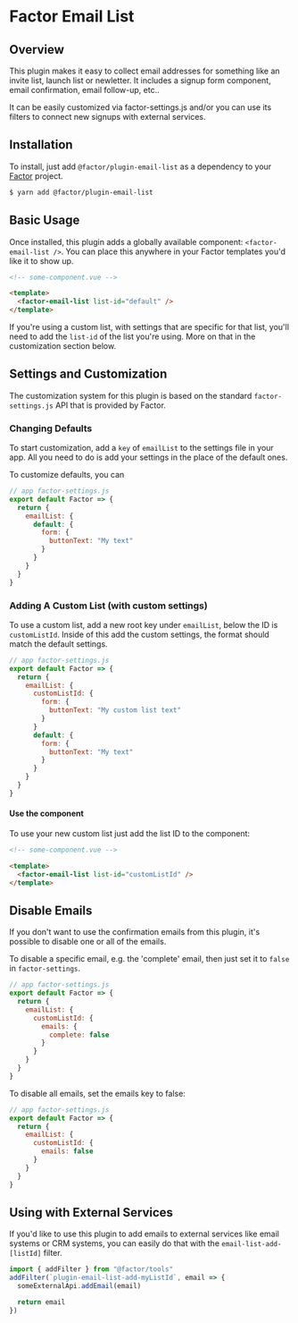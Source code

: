 # Factor Email List

## Overview

This plugin makes it easy to collect email addresses for something like an invite list, launch list or newletter.
It includes a signup form component, email confirmation, email follow-up, etc..

It can be easily customized via factor-settings.js and/or you can use its filters to connect new signups with external services.

## Installation

To install, just add `@factor/plugin-email-list` as a dependency to your [Factor](https://factor.dev) project.

```bash
$ yarn add @factor/plugin-email-list
```

## Basic Usage

Once installed, this plugin adds a globally available component: `<factor-email-list />`. You can place this anywhere in your Factor templates you'd like it to show up.

```html
<!-- some-component.vue -->

<template>
  <factor-email-list list-id="default" />
</template>
```

If you're using a custom list, with settings that are specific for that list, you'll need to add the `list-id` of the list you're using. More on that in the customization section below.

## Settings and Customization

The customization system for this plugin is based on the standard `factor-settings.js` API that is provided by Factor.

### Changing Defaults

To start customization, add a `key` of `emailList` to the settings file in your app. All you need to do is add your settings in the place of the default ones.

To customize defaults, you can

```js
// app factor-settings.js
export default Factor => {
  return {
    emailList: {
      default: {
        form: {
          buttonText: "My text"
        }
      }
    }
  }
}
```

### Adding A Custom List (with custom settings)

To use a custom list, add a new root key under `emailList`, below the ID is `customListId`. Inside of this add the custom settings, the format should match the default settings.

```js
// app factor-settings.js
export default Factor => {
  return {
    emailList: {
      customListId: {
        form: {
          buttonText: "My custom list text"
        }
      }
      default: {
        form: {
          buttonText: "My text"
        }
      }
    }
  }
}
```

#### Use the component

To use your new custom list just add the list ID to the component:

```html
<!-- some-component.vue -->

<template>
  <factor-email-list list-id="customListId" />
</template>
```

## Disable Emails

If you don't want to use the confirmation emails from this plugin, it's possible to disable one or all of the emails.

To disable a specific email, e.g. the 'complete' email, then just set it to `false` in `factor-settings`.

```js
// app factor-settings.js
export default Factor => {
  return {
    emailList: {
      customListId: {
        emails: {
          complete: false
        }
      }
    }
  }
}
```

To disable all emails, set the emails key to false:

```js
// app factor-settings.js
export default Factor => {
  return {
    emailList: {
      customListId: {
        emails: false
      }
    }
  }
}
```

## Using with External Services

If you'd like to use this plugin to add emails to external services like email systems or CRM systems, you can easily do that with the `email-list-add-[listId]` filter.

```js
import { addFilter } from "@factor/tools"
addFilter(`plugin-email-list-add-myListId`, email => {
  someExternalApi.addEmail(email)

  return email
})
```
